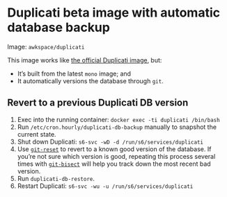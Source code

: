 # Duplicati beta image with automatic database backup

Image: `awkspace/duplicati`

This image works like [the official Duplicati image][1], but:
  * It’s built from the latest `mono` image; and
  * It automatically versions the database through `git`.

## Revert to a previous Duplicati DB version

1. Exec into the running container: `docker exec -ti duplicati /bin/bash`
2. Run `/etc/cron.hourly/duplicati-db-backup` manually to snapshot the current
   state.
3. Shut down Duplicati: `s6-svc -wD -d /run/s6/services/duplicati`
4. Use [`git-reset`][2] to revert to a known good version of the database. If
   you’re not sure which version is good, repeating this process several times
   with [`git-bisect`][3] will help you track down the most recent bad version.
5. Run `duplicati-db-restore`.
6. Restart Duplicati: `s6-svc -wu -u /run/s6/services/duplicati`

[1]: https://hub.docker.com/r/duplicati/duplicati/
[2]: https://git-scm.com/docs/git-reset
[3]: https://git-scm.com/docs/git-bisect
